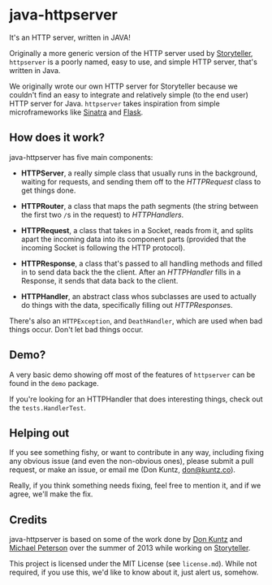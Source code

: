 # java-httpserver

It's an HTTP server, written in JAVA!

Originally a more generic version of the HTTP server used by
[Storyteller](http://storytellersoftware.com), `httpserver` is a poorly named,
easy to use, and simple HTTP server, that's written in Java. 

We originally wrote our own HTTP server for Storyteller because we couldn't find
an easy to integrate and relatively simple (to the end user) HTTP server for
Java. `httpserver` takes inspiration from simple microframeworks like 
[Sinatra](http://www.sinatrarb.com/) and [Flask](http://flask.pocoo.org/).


## How does it work?

java-httpserver has five main components:

-   **HTTPServer**, a really simple class that usually runs in the background,
    waiting for requests, and sending them off to the *HTTPRequest* class to get things done.

-   **HTTPRouter**, a class that maps the path segments (the string
    between the first two `/`s in the request) to *HTTPHandlers*.

-   **HTTPRequest**, a class that takes in a Socket, reads from it, and splits
    apart the incoming data into its component parts (provided that the incoming
    Socket is following the HTTP protocol).

-   **HTTPResponse**, a class that's passed to all handling methods and filled
    in to send data back the the client. After an *HTTPHandler* fills in a
    Response, it sends that data back to the client.

-   **HTTPHandler**, an abstract class whos subclasses are used to actually do
    things with the data, specifically filling out *HTTPResponse*s.

There's also an `HTTPException`, and `DeathHandler`, which are used when bad
things occur. Don't let bad things occur.


## Demo?

A very basic demo showing off most of the features of `httpserver` can be found
in the `demo` package. 

If you're looking for an HTTPHandler that does interesting things, check out the
`tests.HandlerTest`.


## Helping out

If you see something fishy, or want to contribute in any way, including fixing
any obvious issue (and even the non-obvious ones), please submit a pull request,
or make an issue, or email me (Don Kuntz, don@kuntz.co).

Really, if you think something needs fixing, feel free to mention it, and if we
agree, we'll make the fix.

## Credits

java-httpserver is based on some of the work done by
[Don Kuntz](http://don.kuntz.co) and 
[Michael Peterson](http://mpeterson2.github.io) over the summer of 2013 while
working on [Storyteller](http://storytellersoftware.com).

This project is licensed under the MIT License (see `license.md`). While not
required, if you use this, we'd like to know about it, just alert us, somehow.
